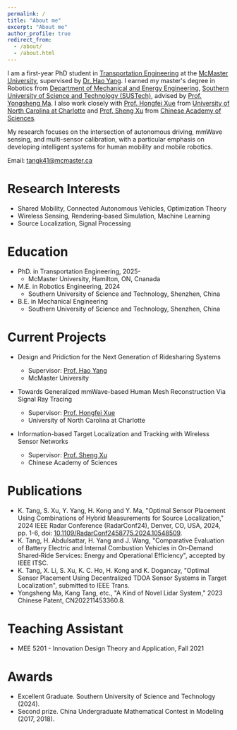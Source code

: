 ```yaml
---
permalink: /
title: "About me"
excerpt: "About me"
author_profile: true
redirect_from: 
  - /about/
  - /about.html
---
```


I am a first-year PhD student in [Transportation Engineering](https://www.eng.mcmaster.ca/civil/) at the [McMaster University](https://www.mcmaster.ca/), supervised by [Dr. Hao Yang](https://www.eng.mcmaster.ca/civil/faculty/dr-hao-yang/). I earned my master's degree in Robotics from [Department of Mechanical and Energy Engineering](https://mee.sustech.edu.cn/), [Southern University of Science and Technology (SUSTech)](https://www.sustech.edu.cn/en/), advised by [Prof. Yongsheng Ma](https://faculty.sustech.edu.cn/mays/en/). I also work closely with [Prof. Hongfei Xue](https://havocfixer.github.io/) from [University of North Carolina at Charlotte](https://www.charlotte.edu/) and [Prof. Sheng Xu](https://www.researchgate.net/profile/Sheng-Xu-8) from [Chinese Academy of Sciences](http://english.siat.cas.cn/).

My research focuses on the intersection of autonomous driving, mmWave sensing, and multi-sensor calibration, with a particular emphasis on developing intelligent systems for human mobility and mobile robotics.

Email: tangk41@mcmaster.ca


Research Interests
======
* Shared Mobility, Connected Autonomous Vehicles, Optimization Theory
* Wireless Sensing, Rendering-based Simulation, Machine Learning
* Source Localization, Signal Processing

Education
======
* PhD. in Transportation Engineering, 2025-
  * McMaster University, Hamilton, ON, Cnanada
* M.E. in Robotics Engineering, 2024
  * Southern University of Science and Technology, Shenzhen, China
* B.E. in Mechanical Engineering
  * Southern University of Science and Technology, Shenzhen, China

Current Projects
======
* Design and Pridiction for the Next Generation of Ridesharing Systems
  * Supervisor: [Prof. Hao Yang](https://www.eng.mcmaster.ca/civil/faculty/dr-hao-yang/)
  * McMaster University
    
* Towards Generalized mmWave-based Human Mesh Reconstruction Via Signal Ray Tracing
  * Supervisor: [Prof. Hongfei Xue](https://havocfixer.github.io/)
  * University of North Carolina at Charlotte
    
* Information-based Target Localization and Tracking with Wireless Sensor Networks
  * Supervisor: [Prof. Sheng Xu](https://www.researchgate.net/profile/Sheng-Xu-8)
  * Chinese Academy of Sciences


Publications
======
* K. Tang, S. Xu, Y. Yang, H. Kong and Y. Ma, "Optimal Sensor Placement Using Combinations of Hybrid Measurements for Source Localization," 2024 IEEE Radar Conference (RadarConf24), Denver, CO, USA, 2024, pp. 1-6, doi: [10.1109/RadarConf2458775.2024.10548509](https://ieeexplore.ieee.org/document/10548509).
* K. Tang, H. Abdulsattar, H. Yang and J. Wang, "Comparative Evaluation of Battery Electric and Internal Combustion Vehicles in On‑Demand Shared‑Ride Services: Energy and Operational Efficiency", accepted by IEEE ITSC.
* K. Tang, X. Li, S. Xu, K. C. Ho, H. Kong and K. Dogancay, "Optimal Sensor Placement Using Decentralized TDOA Sensor Systems in Target Localization", submitted to IEEE Trans.
* Yongsheng Ma, Kang Tang, etc., "A Kind of Novel Lidar System," 2023 Chinese Patent, CN202211453360.8.

  
Teaching Assistant
======
* MEE 5201 - Innovation Design Theory and Application, Fall 2021

Awards
======
* Excellent Graduate. Southern University of Science and Technology (2024).
* Second prize. China Undergraduate Mathematical Contest in Modeling (2017, 2018).
